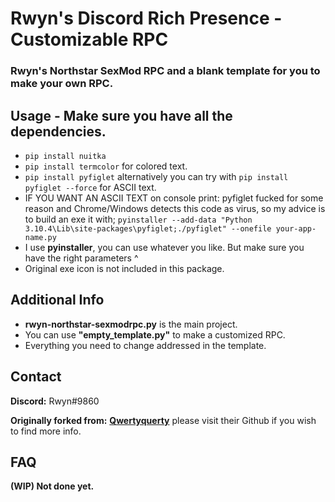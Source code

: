 # Rwyn's Discord Rich Presence - Customizable RPC 
### Rwyn's Northstar SexMod RPC and a blank template for you to make your own RPC.

## Usage - Make sure you have all the dependencies.
* `pip install nuitka`
* `pip install termcolor` for colored text.
* `pip install pyfiglet` alternatively you can try with `pip install pyfiglet --force` for ASCII text.
* IF YOU WANT AN ASCII TEXT on console print: pyfiglet fucked for some reason and Chrome/Windows detects this code as virus, so my advice is to build an exe it with;
`pyinstaller --add-data "Python 3.10.4\Lib\site-packages\pyfiglet;./pyfiglet" --onefile your-app-name.py`
* I use **pyinstaller**, you can use whatever you like. But make sure you have the right parameters ^
* Original exe icon is not included in this package.

## Additional Info
* **rwyn-northstar-sexmodrpc.py** is the main project.
* You can use **"empty_template.py"** to make a customized RPC.
* Everything you need to change addressed in the template.

## Contact
**Discord:** Rwyn#9860

**Originally forked from:** **[Qwertyquerty](https://github.com/qwertyquerty)** please visit their Github if you wish to find more info.

## FAQ
**(WIP) Not done yet.**
